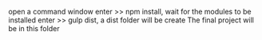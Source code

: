 open a command window
enter >> npm install, wait for the modules to be installed
enter >> gulp dist, a dist folder will be create
The final project will be in this folder
